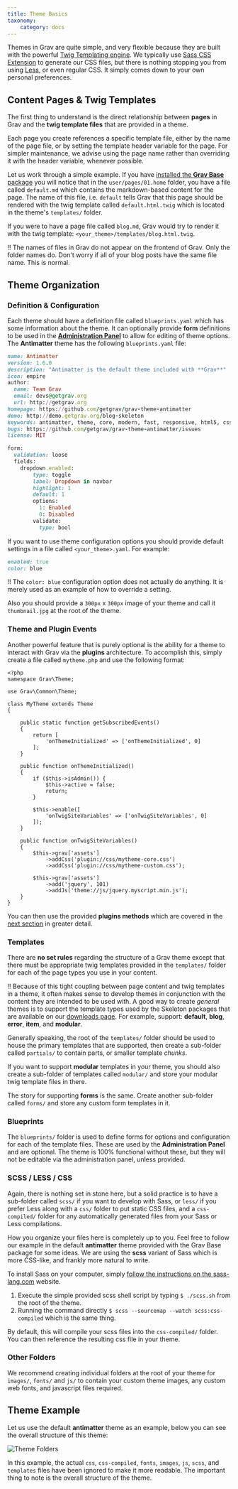 ```yaml
---
title: Theme Basics
taxonomy:
    category: docs
---
```


Themes in Grav are quite simple, and very flexible because they are built with the powerful [Twig Templating engine](http://twig.sensiolabs.org/). We typically use [Sass CSS Extension](http://sass-lang.com) to generate our CSS files, but there is nothing stopping you from using [Less](http://lesscss.org/), or even regular CSS. It simply comes down to your own personal preferences.

## Content Pages & Twig Templates

The first thing to understand is the direct relationship between **pages** in Grav and the **twig template files** that are provided in a theme.

Each page you create references a specific template file, either by the name of the page file, or by setting the template header variable for the page.  For simpler maintenance, we advise using the page name rather than overriding it with the header variable, whenever possible.

Let us work through a simple example.  If you have [installed the **Grav Base** package](../../basics/installation) you will notice that in the `user/pages/01.home` folder, you have a file called `default.md` which contains the markdown-based content for the page.  The name of this file, i.e. `default` tells Grav that this page should be rendered with the twig template called `default.html.twig` which is located in the theme's `templates/` folder.

If you were to have a page file called `blog.md`, Grav would try to render it with the twig template: `<your_theme>/templates/blog.html.twig`.

!! The names of files in Grav do not appear on the frontend of Grav. Only the folder names do. Don't worry if all of your blog posts have the same file name. This is normal.

## Theme Organization

### Definition & Configuration

Each theme should have a definition file called `blueprints.yaml` which has some information about the theme.  It can optionally provide **form** definitions to be used in the [**Administration Panel**](../../admin-panel/introduction) to allow for editing of theme options.  The **Antimatter** theme has the following `blueprints.yaml` file:

```ruby
name: Antimatter
version: 1.6.0
description: "Antimatter is the default theme included with **Grav**"
icon: empire
author:
  name: Team Grav
  email: devs@getgrav.org
  url: http://getgrav.org
homepage: https://github.com/getgrav/grav-theme-antimatter
demo: http://demo.getgrav.org/blog-skeleton
keywords: antimatter, theme, core, modern, fast, responsive, html5, css3
bugs: https://github.com/getgrav/grav-theme-antimatter/issues
license: MIT

form:
  validation: loose
  fields:
    dropdown.enabled:
        type: toggle
        label: Dropdown in navbar
        highlight: 1
        default: 1
        options:
          1: Enabled
          0: Disabled
        validate:
          type: bool
```

If you want to use theme configuration options you should provide default settings in a file called `<your_theme>.yaml`.  For example:

```ruby
enabled: true
color: blue
```

!! The `color: blue` configuration option does not actually do anything. It is merely used as an example of how to override a setting.

Also you should provide a `300px` x `300px` image of your theme and call it `thumbnail.jpg` at the root of the theme.

### Theme and Plugin Events

Another powerful feature that is purely optional is the ability for a theme to interact with Grav via the **plugins** architecture.  To accomplish this, simply create a file called `mytheme.php` and use the following format:

	<?php
	namespace Grav\Theme;

	use Grav\Common\Theme;

	class MyTheme extends Theme
	{

        public static function getSubscribedEvents()
        {
            return [
                'onThemeInitialized' => ['onThemeInitialized', 0]
            ];
        }

        public function onThemeInitialized()
        {
            if ($this->isAdmin()) {
                $this->active = false;
                return;
            }

            $this->enable([
                'onTwigSiteVariables' => ['onTwigSiteVariables', 0]
            ]);
        }

        public function onTwigSiteVariables()
        {
            $this->grav['assets']
                ->addCss('plugin://css/mytheme-core.css')
                ->addCss('plugin://css/mytheme-custom.css');

            $this->grav['assets']
                ->add('jquery', 101)
                ->addJs('theme://js/jquery.myscript.min.js');
        }
	}

You can then use the provided **plugins methods** which are covered in the [next section](../../plugins) in greater detail.

### Templates

There are **no set rules** regarding the structure of a Grav theme except that there must be appropriate twig templates provided in the `templates/` folder for each of the page types you use in your content.

!! Because of this tight coupling between page content and twig templates in a theme, it often makes sense to develop themes in conjunction with the content they are intended to be used with.  A good way to create _general_ themes is to support the template types used by the Skeleton packages that are available on our [downloads page](http://getgrav.org/downloads). For example, support: **default**, **blog**, **error**, **item**, and **modular**.

Generally speaking, the root of the `templates/` folder should be used to house the primary templates that are supported, then create a sub-folder called `partials/` to contain parts, or smaller template _chunks_.

If you want to support **modular** templates in your theme, you should also create a sub-folder of templates called `modular/` and store your modular twig template files in there.

The story for supporting **forms** is the same. Create another sub-folder called `forms/` and store any custom form templates in it.

### Blueprints

The `blueprints/` folder is used to define forms for options and configuration for each of the template files. These are used by the **Administration Panel** and are optional. The theme is 100% functional without these, but they will not be editable via the administration panel, unless provided.

### SCSS / LESS / CSS

Again, there is nothing set in stone here, but a solid practice is to have a sub-folder called `scss/` if you want to develop with Sass, or `less/` if you prefer Less along with a `css/` folder to put static CSS files, and a `css-compiled/` folder for any automatically generated files from your Sass or Less compilations.

How you organize your files here is completely up to you.  Feel free to follow our example in the default **antimatter** theme provided with the Grav Base package for some ideas.  We are using the **scss** variant of Sass which is more CSS-like, and frankly more natural to write.

To install Sass on your computer, simply [follow the instructions on the sass-lang.com](http://sass-lang.com/install) website.

1. Execute the simple provided scss shell script by typing `$ ./scss.sh` from the root of the theme.
2. Running the command directly `$ scss --sourcemap --watch scss:css-compiled` which is the same thing.

By default, this will compile your scss files into the `css-compiled/` folder.  You can then reference the resulting css file in your theme.

### Other Folders

We recommend creating individual folders at the root of your theme for `images/`, `fonts/` and `js/` to contain your custom theme images, any custom web fonts, and javascript files required.

## Theme Example

Let us use the default **antimatter** theme as an example, below you can see the overall structure of this theme:

![Theme Folders](theme-folders.png)

In this example, the actual `css`, `css-compiled`, `fonts`, `images`, `js`, `scss`, and `templates` files have been ignored to make it more readable.  The important thing to note is the overall structure of the theme.

